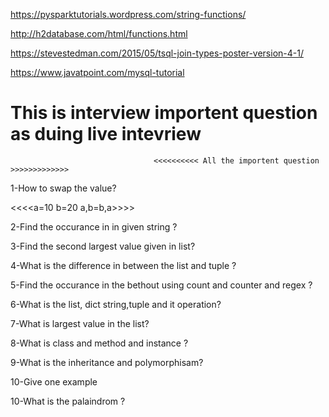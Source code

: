 https://pysparktutorials.wordpress.com/string-functions/

http://h2database.com/html/functions.html

https://stevestedman.com/2015/05/tsql-join-types-poster-version-4-1/

https://www.javatpoint.com/mysql-tutorial




# This is interview importent question as duing live intevriew

                                    <<<<<<<<<< All the importent question >>>>>>>>>>>>>  

1-How to swap the value?
   
   <<<<a=10
   b=20
   a,b=b,a>>>>

2-Find the occurance in in given string ?

3-Find the second largest value given in list?

4-What is the difference in between the list and tuple ?

5-Find the occurance in the bethout using count and counter and regex ?

6-What is the list, dict string,tuple and it operation?

7-What is largest value in the list?

8-What is class and method and instance ?

9-What is the inheritance and polymorphisam?

10-Give one example 

10-What is the palaindrom ?




